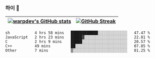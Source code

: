 
### 하이 👋
[![warpdev's GitHub stats](https://github-readme-stats.vercel.app/api?username=warpdev&show_icons=true&theme=vue-dark)](#) |[![GitHub Streak](https://github-readme-streak-stats.herokuapp.com/?user=warpdev&theme=dark)](#)
--- | --- |
<!--START_SECTION:waka-->
```text
sh           4 hrs 58 mins   ████████████░░░░░░░░░░░░░   47.47 % 
JavaScript   2 hrs 23 mins   █████▓░░░░░░░░░░░░░░░░░░░   22.81 % 
C            2 hrs 9 mins    █████░░░░░░░░░░░░░░░░░░░░   20.57 % 
C++          49 mins         ██░░░░░░░░░░░░░░░░░░░░░░░   07.85 % 
Other        7 mins          ▒░░░░░░░░░░░░░░░░░░░░░░░░   01.25 % 
```
<!--END_SECTION:waka-->

<!--
**warpdev/warpdev** is a ✨ _special_ ✨ repository because its `README.md` (this file) appears on your GitHub profile.

Here are some ideas to get you started:

- 🔭 I’m currently working on ...
- 🌱 I’m currently learning ...
- 👯 I’m looking to collaborate on ...
- 🤔 I’m looking for help with ...
- 💬 Ask me about ...
- 📫 How to reach me: ...
- 😄 Pronouns: ...
- ⚡ Fun fact: ...
-->
